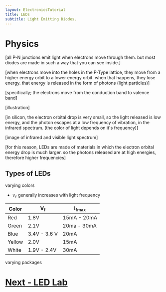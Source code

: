 ```yaml
---
layout: ElectronicsTutorial
title: LEDs
subtitle: Light Emitting Diodes.
---
```


# Physics

[all P-N junctions emit light when electrons move through them. but most diodes are made in such a way that you can see inside.]

[when electrons move into the holes in the P-Type lattice, they move from a higher energy orbit to a lower energy orbit. when that happens, they lose energy. that energy is released in the form of photons (light particles)]

[specifically; the electrons move from the conduction band to valence band]

[illustration]

[in silicon, the electron orbital drop is very small, so the light released is low energy, and the photon escapes at a low frequency of vibration, in the infrared spectrum. (the color of light depends on it's frequency)]

[image of infrared and visible light spectrum]

[for this reason, LEDs are made of materials in which the electron orbital energy drop is much larger. so the photons released are at high energies, therefore higher frequencies]

## Types of LEDs

varying colors
 - `V`<sub>`f`</sub> generally increases with light frequency

| Color  | V<sub>f</sub> | I<sub>fmax</sub> |
|--------|---------------|------------------|
| Red    | 1.8V          | 15mA - 20mA      |
| Green  | 2.1V          | 20ma - 30mA      |
| Blue   | 3.4V - 3.6 V  | 20mA             |
| Yellow | 2.0V          | 15mA             |
| White  | 1.9V - 2.4V   | 30mA             |

varying packages



# [Next - LED Lab](../LED_Lab)